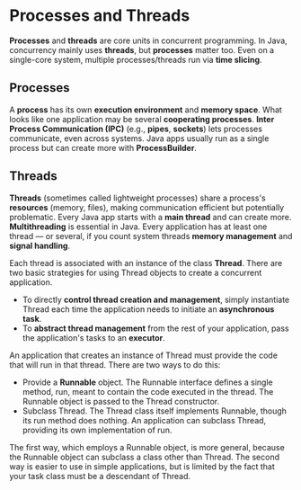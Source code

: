 # Processes and Threads

**Processes** and **threads** are core units in concurrent programming. In Java, concurrency mainly uses **threads**, but **processes** matter too. Even on a single-core system, multiple processes/threads run via **time slicing**.

## Processes

A **process** has its own **execution environment** and **memory space**. What looks like one application may be several **cooperating processes**. **Inter Process Communication (IPC)** (e.g., **pipes**, **sockets**) lets processes communicate, even across systems. Java apps usually run as a single process but can create more with **ProcessBuilder**.

## Threads

**Threads** (sometimes called lightweight processes) share a process's **resources** (memory, files), making communication efficient but potentially problematic. Every Java app starts with a **main thread** and can create more. **Multithreading** is essential in Java. Every application has at least one thread — or several, if you count system threads **memory management** and **signal handling**.

Each thread is associated with an instance of the class **Thread**. There are two basic strategies for using Thread objects to create a concurrent application.

- To directly **control thread creation and management**, simply instantiate Thread each time the application needs to initiate an **asynchronous task**.
- To **abstract thread management** from the rest of your application, pass the application's tasks to an **executor**.

An application that creates an instance of Thread must provide the code that will run in that thread. There are two ways to do this:
- Provide a **Runnable** object. The Runnable interface defines a single method, run, meant to contain the code executed in the thread. The Runnable object is passed to the Thread constructor.
- Subclass Thread. The Thread class itself implements Runnable, though its run method does nothing. An application can subclass Thread, providing its own implementation of run.

The first way, which employs a Runnable object, is more general, because the Runnable object can subclass a class other than Thread. The second way is easier to use in simple applications, but is limited by the fact that your task class must be a descendant of Thread.